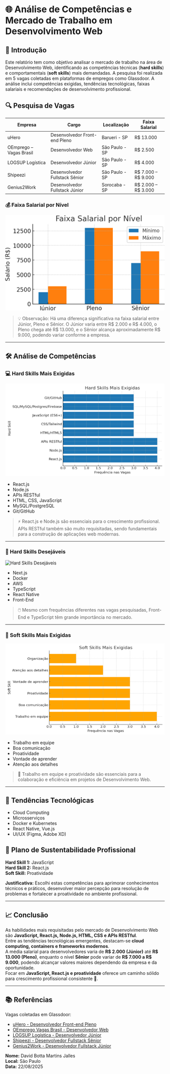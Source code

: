 # 🌐 Análise de Competências e Mercado de Trabalho em Desenvolvimento Web

## 📘 Introdução
Este relatório tem como objetivo analisar o mercado de trabalho na área de Desenvolvimento Web, identificando as competências técnicas (**hard skills**) e comportamentais (**soft skills**) mais demandadas. A pesquisa foi realizada em 5 vagas coletadas em plataformas de empregos como Glassdoor. A análise inclui competências exigidas, tendências tecnológicas, faixas salariais e recomendações de desenvolvimento profissional.

## 🔍 Pesquisa de Vagas

| Empresa             | Cargo                         | Localização     | Faixa Salarial         |
|--------------------|-------------------------------|----------------|-----------------------|
| uHero               | Desenvolvedor Front-end Pleno | Barueri - SP   | R$ 13.000             |
| OEmprego – Vagas Brasil | Desenvolvedor Web          | São Paulo - SP | R$ 2.500              |
| LOGSUP Logística    | Desenvolvedor Júnior          | São Paulo - SP | R$ 4.000              |
| Shipeezi            | Desenvolvedor Fullstack Sênior| São Paulo - SP | R$ 7.000 – R$ 9.000   |
| Genius2Work         | Desenvolvedor Fullstack Júnior| Sorocaba - SP  | R$ 2.000 – R$ 3.000   |

### 💰 Faixa Salarial por Nível
  ![Faixa Salarial por Nível](img/FaixaSalárial.png)

> 💡 Observação: Há uma diferença significativa na faixa salarial entre Júnior, Pleno e Sênior. O Júnior varia entre R$ 2.000 e R$ 4.000, o Pleno chega até R$ 13.000, e o Sênior alcança aproximadamente R$ 9.000, podendo variar conforme a empresa.
---

## 🛠️ Análise de Competências

### 💻 Hard Skills Mais Exigidas
  ![Hard Skills Mais Exigidas](img/HardSkillsExigidas.png)

- React.js  
- Node.js  
- APIs RESTful  
- HTML, CSS, JavaScript  
- MySQL/PostgreSQL  
- Git/GitHub  

> ⚡ React.js e Node.js são essenciais para o crescimento profissional. APIs RESTful também são muito requisitadas, sendo fundamentais para a construção de aplicações web modernas.
---

### 🌟 Hard Skills Desejáveis
  ![Hard Skills Desejáveis](img/HardSkillsDesejavéis.png)

- Next.js  
- Docker  
- AWS  
- TypeScript  
- React Native
- Front-End
  
> 🖱️ Mesmo com frequências diferentes nas vagas pesquisadas, Front-End e TypeScript têm grande importância no mercado.
---

### 🧩 Soft Skills Mais Exigidas
  ![Soft Skills Mais Exigidas](img/SoftSkillsmaisExigidas.png)

- Trabalho em equipe  
- Boa comunicação  
- Proatividade  
- Vontade de aprender  
- Atenção aos detalhes  

> 🤝 Trabalho em equipe e proatividade são essenciais para a colaboração e eficiência em projetos de Desenvolvimento Web.

---

## 🚀 Tendências Tecnológicas
- Cloud Computing  
- Microsserviços  
- Docker e Kubernetes  
- React Native, Vue.js  
- UI/UX (Figma, Adobe XD)  

## 🎯 Plano de Sustentabilidade Profissional
**Hard Skill 1:** JavaScript  
**Hard Skill 2:** React.js  
**Soft Skill:** Proatividade  

**Justificativa:** Escolhi estas competências para aprimorar conhecimentos técnicos e práticos, desenvolver maior percepção para resolução de problemas e fortalecer a proatividade no ambiente profissional.

---

## 📈 Conclusão
As habilidades mais requisitadas pelo mercado de Desenvolvimento Web são **JavaScript, React.js, Node.js, HTML, CSS e APIs RESTful**.  
Entre as tendências tecnológicas emergentes, destacam-se **cloud computing, containers e frameworks modernos**.  
A média salarial para desenvolvedores varia de **R$ 2.000 (Júnior)** até **R$ 13.000 (Pleno)**, enquanto o nível **Sênior** pode variar de **R$ 7.000 a R$ 9.000**, podendo alcançar valores maiores dependendo da empresa e da oportunidade.  
Focar em **JavaScript, React.js e proatividade** oferece um caminho sólido para crescimento profissional consistente 🚀.

---

## 📚 Referências
Vagas coletadas em Glassdoor:  
- [uHero - Desenvolvedor Front-end Pleno](https://www.glassdoor.com.br/job-listing/desenvolvedor-front-end-pleno-uhero-JV_IC2464198_KO0,29_KE30,35.htm?jl=1009830185215)  
- [OEmprego Vagas Brasil - Desenvolvedor Web](https://www.glassdoor.com.br/job-listing/desenvolvedor-web-sao-paulo-oemprego-vagas-brasil-JV_IC2479061_KO0,27_KE28,49.htm?jl=1009835875222)  
- [LOGSUP Logística - Desenvolvedor Júnior](https://www.glassdoor.com.br/job-listing/desenvolvedor-j%C3%BAnior-logsup-logistica-e-transportes-JV_IC2479061_KO0,20_KE21,51.htm?jl=1009836709221)  
- [Shipeezi - Desenvolvedor Fullstack Sênior](https://www.glassdoor.com.br/job-listing/desenvolvedor-fullstack-s%C3%AAnior-shipeezi-JV_IC2479061_KO0,30_KE31,39.htm?jl=1009839690579)  
- [Genius2Work - Desenvolvedor Fullstack Júnior](https://www.glassdoor.com.br/job-listing/desenvolvedor-fullstack-jr-genius2work-servicos-JV_IC2475809_KO0,26_KE27,47.htm?jl=1009839279498)  

**Nome:** David Botta Martins Jalles  
**Local:** São Paulo  
**Data:** 22/08/2025 

